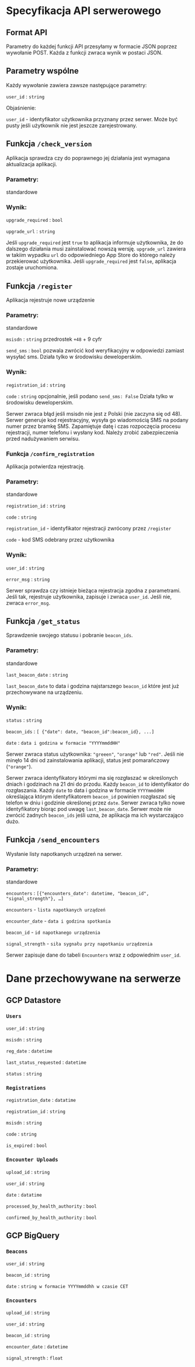 # Specyfikacja API serwerowego

## Format API

Parametry do każdej funkcji API przesyłamy w formacie JSON poprzez wywołanie POST. Każda z funkcji zwraca wynik w postaci JSON.

## Parametry wspólne

Każdy wywołanie zawiera zawsze następujące parametry:

`user_id` : `string`

Objaśnienie:

`user_id` - identyfikator użytkownika przyznany przez serwer. Może być pusty jeśli użytkownik nie jest jeszcze zarejestrowany.

## Funkcja `/check_version`

Aplikacja sprawdza czy do poprawnego jej działania jest wymagana aktualizacja aplikacji.

### Parametry:
standardowe

### Wynik:

`upgrade_required` : `bool`

`upgrade_url` : `string`

Jeśli `upgrade_required` jest `true` to aplikacja informuje użytkownika, że do dalszego działania musi zainstalować nowszą wersję. `upgrade_url` zawiera w takiim wypadku `url` do odpowiedniego App Store do którego należy przekierować użytkownika. Jeśli `upgrade_required` jest `false`, aplikacja zostaje uruchomiona.

## Funkcja `/register`

Aplikacja rejestruje nowe urządzenie

### Parametry:
standardowe

`msisdn` : `string`  przedrostek `+48` + 9 cyfr

`send_sms` : `bool` pozwala zwrócić kod weryfikacyjny w odpowiedzi zamiast wysyłać sms. 
Działa tylko w środowisku deweloperskim. 

### Wynik:
`registration_id` : `string`

`code` : `string` opcjonalnie, jeśli podano `send_sms: False` Działa tylko w środowisku deweloperskim. 

Serwer zwraca błąd jeśli msisdn nie jest z Polski (nie zaczyna się od 48). 
Serwer generuje kod rejestracyjny, wysyła go wiadomością SMS na podany numer przez bramkę SMS. Zapamiętuje datę i czas rozpoczęcia procesu rejestracji, numer telefonu i  wysłany kod. Należy zrobić zabezpieczenia przed nadużywaniem serwisu.

### Funkcja `/confirm_registration`

Aplikacja potwierdza rejestrację.

### Parametry:

standardowe

`registration_id` : `string`

`code` : `string`

`registration_id` - identyfikator rejestracji zwrócony przez `/register`

`code` - kod SMS odebrany przez użytkownika

### Wynik:

`user_id` : `string`

`error_msg` : `string`

Serwer sprawdza czy istnieje bieżąca rejestracja zgodna z parametrami. Jeśli tak, rejestruje użytkownika, zapisuje i zwraca `user_id`. Jeśli nie, zwraca `error_msg`.

## Funkcja `/get_status`

Sprawdzenie swojego statusu i pobranie `beacon_ids`.

### Parametry:

standardowe

`last_beacon_date` : `string`

`last_beacon_date` to data i godzina najstarszego `beacon_id` które jest już przechowywane na urządzeniu.

### Wynik:

`status` : `string`

`beacon_ids` : `[ {"date": date, "beacon_id":beacon_id}, ...]`

`date` : `data i godzina w formacie "YYYYmmddHH"`

Serwer zwraca status użytkownika: `"greeen"`, `"orange"` lub `"red"`.  Jeśli nie minęło 14 dni od zainstalowania aplikacji, status jest pomarańczowy (`"orange"`).

Serwer zwraca identyfikatory którymi ma się rozgłaszać w określonych dniach i godzinach na 21 dni do przodu. Każdy `beacon_id` to identyfikator do rozgłaszania. Każdy `date` to data i godzina w formacie `YYYYmmddHH` określająca którym  identyfikatorem `beacon_id` powinien rozgłaszać się telefon w dniu i godzinie określonej przez `date`. Serwer zwraca tylko nowe identyfikatory biorąc pod uwagę `last_beacon_date`. Serwer może nie zwrócić żadnych `beacon_ids` jeśli uzna, że aplikacja ma ich wystarczająco dużo.

## Funkcja `/send_encounters`

Wysłanie listy napotkanych urządzeń na serwer.

### Parametry:
standardowe

`encounters` : `[{"encounters_date": datetime, "beacon_id", "signal_strength"}, …]`

`encounters` - `lista napotkanych urządzeń`


`encounter_date` - `data i godzina spotkania`

`beacon_id` - `id napotkanego urządzenia`

`signal_strength` - `siła sygnału przy napotkaniu urządzenia`

Serwer zapisuje dane do tabeli `Encounters` wraz z odpowiednim `user_id`.

# Dane przechowywane na serwerze

## GCP Datastore

### `Users`

`user_id` : `string`

`msisdn` : `string`

`reg_date` : `datetime`

`last_status_requested` : `datetime`

`status` : `string`


### `Registrations`
`registration_date` : `datatime`

`registration_id` : `string`

`msisdn` : `string`

`code` : `string`

`is_expired` : `bool`


### `Encounter Uploads`

`upload_id` : `string`

`user_id` : `string`

`date` : `datatime`

`processed_by_health_authority` : `bool`

`confirmed_by_health_authority` : `bool`

## GCP BigQuery

### `Beacons`

`user_id` : `string`

`beacon_id` : `string`

`date` : `string w formacie YYYYmmddhh w czasie CET`

### `Encounters`

`upload_id` : `string`

`user_id` : `string`

`beacon_id` : `string`

`encounter_date` : `datetime`

`signal_strength` : `float`
